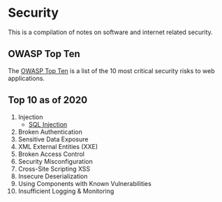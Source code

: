 # Security

This is a compilation of notes on software and internet related security.

## OWASP Top Ten

The [OWASP Top Ten](https://owasp.org/www-project-top-ten/) is a list of the 10 most critical security risks to web applications.

## Top 10 as of 2020

1. Injection
    * [SQL Injection](./sql_injection.md)
2. Broken Authentication
3. Sensitive Data Exposure
4. XML External Entities (XXE)
5. Broken Access Control
6. Security Misconfiguration
7. Cross-Site Scripting XSS
8. Insecure Deserialization
9. Using Components with Known Vulnerabilities
10. Insufficient Logging & Monitoring

